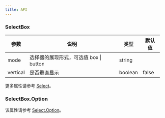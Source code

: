 ```yaml
---
title: API
---
```


### SelectBox

| 参数     | 说明                                    | 类型    | 默认值 |
| -------- | --------------------------------------- | ------- | ------ |
| mode     | 选择器的展现形式，可选值 box \| button | string  |        |
| vertical | 是否垂直显示                            | boolean | false  |

更多属性请参考 [Select](/zh/procmp/data-entry/select/#Select)。

### SelectBox.Option

该属性请参考 [Select.Option](/zh/procmp/data-entry/select/#Select.Option)。
